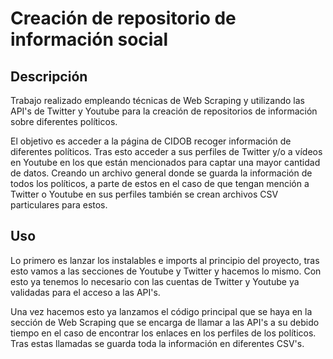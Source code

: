 # Creación de repositorio de información social

## Descripción

Trabajo realizado empleando técnicas de Web Scraping y utilizando las API's de Twitter y Youtube para la creación de repositorios de información sobre diferentes políticos.

El objetivo es acceder a la página de CIDOB recoger información de diferentes políticos. Tras esto acceder a sus perfiles de Twitter y/o a vídeos en Youtube en los que están mencionados para captar una mayor cantidad de datos. Creando un archivo general donde se guarda la información de todos los políticos, a parte de estos en el caso de que tengan mención a Twitter o Youtube en sus perfiles también se crean archivos CSV particulares para estos.

## Uso

Lo primero es lanzar los instalables e imports al principio del proyecto, tras esto vamos a las secciones de Youtube y Twitter y hacemos lo mismo. Con esto ya tenemos lo necesario con las cuentas de Twitter y Youtube ya validadas para el acceso a las API's.

Una vez hacemos esto ya lanzamos el código principal que se haya en la sección de Web Scraping que se encarga de llamar a las API's a su debido tiempo en el caso de encontrar los enlaces en los perfiles de los políticos. Tras estas llamadas se guarda toda la información en diferentes CSV's.

